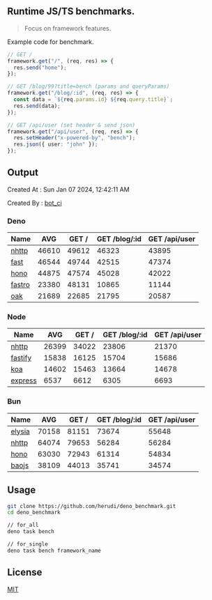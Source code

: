 ## Runtime JS/TS benchmarks.

> Focus on framework features.

Example code for benchmark.
```ts
// GET /
framework.get("/", (req, res) => {
  res.send("home");
});

// GET /blog/99?title=bench (params and queryParams)
framework.get("/blog/:id", (req, res) => {
  const data = `${req.params.id} ${req.query.title}`;
  res.send(data);
});

// GET /api/user (set header & send json)
framework.get("/api/user", (req, res) => {
  res.setHeader("x-powered-by", "bench");
  res.json({ user: "john" });
});
```

## Output
Created At : Sun Jan 07 2024, 12:42:11 AM

Created By : [bot_ci](https://github.com/herudi/deno_benchmarks/commits?author=github-actions%5Bbot%5D)


### Deno
|Name|AVG|GET /|GET /blog/:id|GET /api/user|
|----|----|----|----|----|
|[nhttp](https://github.com/nhttp/nhttp)|46610|49612|46323|43895|
|[fast](https://github.com/danteissaias/fast)|46544|49744|42515|47374|
|[hono](https://github.com/honojs/hono)|44875|47574|45028|42022|
|[fastro](https://github.com/fastrodev/fastro)|23380|48131|10865|11144|
|[oak](https://github.com/oakserver/oak)|21689|22685|21795|20587|
  


### Node
|Name|AVG|GET /|GET /blog/:id|GET /api/user|
|----|----|----|----|----|
|[nhttp](https://github.com/nhttp/nhttp)|26399|34022|23806|21370|
|[fastify](https://github.com/fastify/fastify)|15838|16125|15704|15686|
|[koa](https://github.com/koajs/koa)|14602|15463|13664|14678|
|[express](https://github.com/expressjs/express)|6537|6612|6305|6693|
  


### Bun
|Name|AVG|GET /|GET /blog/:id|GET /api/user|
|----|----|----|----|----|
|[elysia](https://github.com/elysiajs/elysia)|70158|81151|73674|55648|
|[nhttp](https://github.com/nhttp/nhttp)|64074|79653|56284|56284|
|[hono](https://github.com/honojs/hono)|63030|72943|61314|54834|
|[baojs](https://github.com/mattreid1/baojs)|38109|44013|35741|34574|
  



## Usage

```bash
git clone https://github.com/herudi/deno_benchmark.git
cd deno_benchmark

// for_all
deno task bench

// for_single
deno task bench framework_name
```

## License

[MIT](LICENSE)

